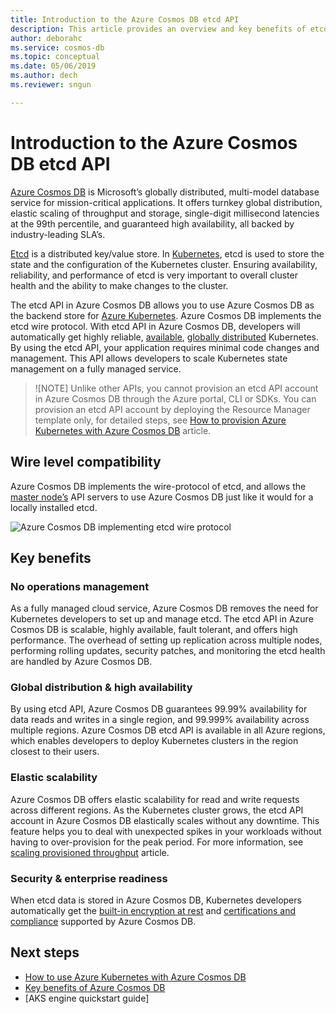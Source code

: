 ```yaml
---
title: Introduction to the Azure Cosmos DB etcd API
description: This article provides an overview and key benefits of etcd API in Azure Cosmos DB
author: deborahc
ms.service: cosmos-db
ms.topic: conceptual
ms.date: 05/06/2019
ms.author: dech
ms.reviewer: sngun

---
```


# Introduction to the Azure Cosmos DB etcd API

[Azure Cosmos DB](https://docs.microsoft.com/azure/cosmos-db/) is Microsoft’s globally distributed, multi-model database service for mission-critical applications. It offers turnkey global distribution, elastic scaling of throughput and storage, single-digit millisecond latencies at the 99th percentile, and guaranteed high availability, all backed by industry-leading SLA’s.

[Etcd](https://github.com/etcd-io/etcd) is a distributed key/value store. In [Kubernetes](https://kubernetes.io/), etcd is used to store the state and the configuration of the Kubernetes cluster. Ensuring availability, reliability, and performance of etcd is very important to overall cluster health and the ability to make changes to the cluster. 

The etcd API in Azure Cosmos DB allows you to use Azure Cosmos DB as the backend store for [Azure Kubernetes](https://docs.microsoft.com/azure/aks/). Azure Cosmos DB implements the etcd wire protocol. With etcd API in Azure Cosmos DB, developers will automatically get highly reliable, [available](high-availability.md), [globally distributed](distribute-data-globally.md) Kubernetes. By using the etcd API, your application requires minimal code changes and management. This API allows developers to scale Kubernetes state management on a fully managed service. 

> ![NOTE]
> Unlike other APIs, you cannot provision an etcd API account in Azure Cosmos DB through the Azure portal, CLI or SDKs. You can provision an etcd API account by deploying the Resource Manager template only, for detailed steps, see [How to provision Azure Kubernetes with Azure Cosmos DB](bootstrap-kubernetes-cluster.md) article.  

## Wire level compatibility

Azure Cosmos DB implements the wire-protocol of etcd, and allows the [master node’s]() API servers to use Azure Cosmos DB just like it would for a locally installed etcd. 
 
![Azure Cosmos DB implementing etcd wire protocol](etcd-wire-protocol.png)


## Key benefits

### No operations management

As a fully managed cloud service, Azure Cosmos DB removes the need for Kubernetes developers to set up and manage etcd. The etcd API in Azure Cosmos DB is scalable, highly available, fault tolerant, and offers high performance. The overhead of setting up replication across multiple nodes, performing rolling updates, security patches, and monitoring the etcd health are handled by Azure Cosmos DB.  

### Global distribution & high availability 

By using etcd API, Azure Cosmos DB guarantees 99.99% availability for data reads and writes in a single region, and 99.999% availability across multiple regions. Azure Cosmos DB etcd API is available in all Azure regions, which enables developers to deploy Kubernetes clusters in the region closest to their users. 

### Elastic scalability

Azure Cosmos DB offers elastic scalability for read and write requests across different regions. As the Kubernetes cluster grows, the etcd API account in Azure Cosmos DB elastically scales without any downtime. This feature helps you to deal with unexpected spikes in your workloads without having to over-provision for the peak period. For more information, see [scaling provisioned throughput](scaling-throughput.md) article.

### Security & enterprise readiness

When etcd data is stored in Azure Cosmos DB, Kubernetes developers automatically get the [built-in encryption at rest](database-encryption-at-rest.md) and [certifications and compliance](compliance.md) supported by Azure Cosmos DB. 

## Next steps

* [How to use Azure Kubernetes with Azure Cosmos DB](bootstrap-kubernetes-cluster.md)
* [Key benefits of Azure Cosmos DB](introduction.md)
* [AKS engine quickstart guide]